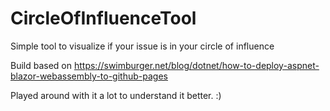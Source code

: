 # CircleOfInfluenceTool
Simple tool to visualize if your issue is in your circle of influence

Build based on https://swimburger.net/blog/dotnet/how-to-deploy-aspnet-blazor-webassembly-to-github-pages 

Played around with it a lot to understand it better. :) 
